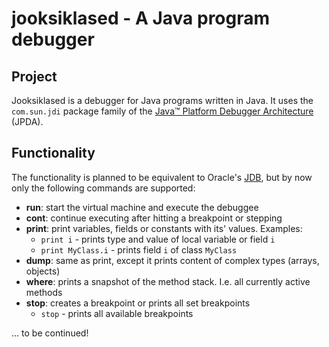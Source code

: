 jooksiklased - A Java program debugger
======================================

Project
-------
Jooksiklased is a debugger for Java programs written in Java. It uses the `com.sun.jdi` package family of the [Java™ Platform Debugger Architecture](http://docs.oracle.com/javase/7/docs/technotes/guides/jpda/index.html) (JPDA).


Functionality
-------------
The functionality is planned to be equivalent to Oracle's [JDB](http://download.java.net/jdk8/docs/technotes/tools/unix/jdb.html), but by now only the following commands are supported:

- **run**: start the virtual machine and execute the debuggee
- **cont**: continue executing after hitting a breakpoint or stepping
- **print**: print variables, fields or constants with its' values. Examples:
	- `print i` - prints type and value of local variable or field `i`
	- `print MyClass.i` - prints field `i` of class `MyClass`
- **dump**: same as print, except it prints content of complex types (arrays, objects)
- **where**: prints a snapshot of the method stack. I.e. all currently active methods
- **stop**: creates a breakpoint or prints all set breakpoints
	- `stop` - prints all available breakpoints
	
... to be continued!